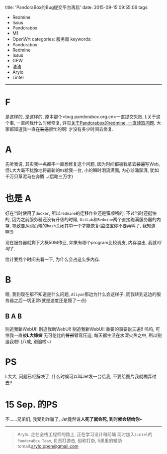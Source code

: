 title: 'PandoraBox的Bug提交平台再启'
date: 2015-09-15 09:55:06
tags:
  - Redmine
  - Issus
  - Pandorabox
  - M1
  - OpenWrt
categories: 服务器
keywords:
  - Pandorabox
  - Redmine
  - Issus
  - GFW
  - 渣渣
  - Arylo
  - Lintel
---

# F

是这样的, 是这样的, 原本那个<bug.pandorabox.org.cn>一直提交失败, L关于这个事, 一直问我什么时候修复, 详见[关于Pandorabox的redmine, 一直读取问题][redmine], 大家都知道我一直~~在装逼~~很忙的啊! 才没有多少时间去修复.

# A

先听我说, 其实我~~一点都不~~一直想修复这个问题, 因为时间都被我拿去~~装逼~~写Web, 但L大大毫不犹豫地将最新的`M1`給我一台, 小的瞬时泪流满面, 内心汹涌澎湃, 犹如千万只草泥马在奔腾...(后略三万字)

# 也是 A

好在当时使用了`docker`, 所以`redmine`的迁移作业还是蛮顺畅的, 不过当时还挺怕的, 因为之前服务器还没有升级的时候, `GitLab`和`Redmine`两个直接跑满服务器的内存, 导致要从网页端的`bash`关闭其中一个才能恢复(监控宝你不要再叫了, 我知道啊!!)

现在服务器就剩下大概50M作业, 如果有哪个program比较调皮, 内存溢出, 我就*呵呵*了.

估计要找个时间去看一下, 为什么会占这么多内存.

# B

嗯, 我到现在都不知道是什么问题, `Aliyun`那边为什么会这样子, 而我转到这边的服务器之后一切正常(就是速度还是慢了一点)

## B A B

别追我新WebUI! 别追我新WebUI! 别追我新WebUI! 重要的事要说三遍!! 呜呜, 可怜我一直被**L大婶婶** 无可伦比的~~臀部~~臂弯压迫, 每天都生活在水深火热之中, 所以别追我啦! (八戒, 别追啦~)

# PS

L大大, 问题已经解决了, 什么时候可以叫Jet发一台给我, 不要给图片我就糊弄过去!!

# 15 Sep. 的PS

不......兄弟们, 我受到诈骗了, Jet竟然说**人死了就会死, 到时候会烧给你~**


---
> Arylo, 走在全栈工程师的路上, 正在学习设计和前端
> 现时加入`Lintel`的`PandoraBox Team`, 负责打游击, 俗称打杂, 5黑里的辅助
> tomail:arylo.open@gmail.com

[redmine]: http://arylo.me/2015/08/01/ali_f@ck-about-redmine-postgresql/